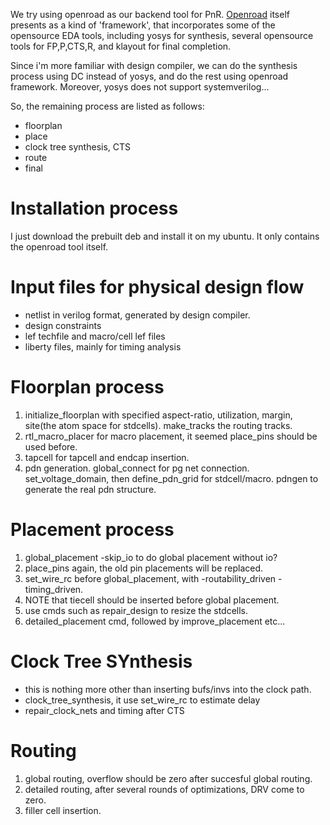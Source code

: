 We try using openroad as our backend tool for PnR.
[Openroad](https://github.com/The-OpenROAD-Project/OpenROAD-flow-scripts) itself presents as a kind of 'framework',
that incorporates some of the opensource EDA tools,
including yosys for synthesis, several opensource tools for FP,P,CTS,R,
and klayout for final completion.

Since i'm more familiar with design compiler, we can do the synthesis process using DC instead of yosys,
and do the rest using openroad framework. Moreover, yosys does not support systemverilog...

So, the remaining process are listed as follows:

- floorplan
- place
- clock tree synthesis, CTS
- route
- final

# Installation process
I just download the prebuilt deb and install it on my ubuntu.
It only contains the openroad tool itself.

# Input files for physical design flow
- netlist in verilog format, generated by design compiler.
- design constraints
- lef techfile and macro/cell lef files
- liberty files, mainly for timing analysis

# Floorplan process
1. initialize_floorplan with specified aspect-ratio, utilization, margin, site(the atom space for stdcells). make_tracks the routing tracks.
2. rtl_macro_placer for macro placement, it seemed place_pins should be used before.
3. tapcell for tapcell and endcap insertion.
4. pdn generation. global_connect for pg net connection. set_voltage_domain, then define_pdn_grid for stdcell/macro. pdngen to generate the real pdn structure.

# Placement process
1. global_placement -skip_io to do global placement without io?
2. place_pins again, the old pin placements will be replaced.
3. set_wire_rc before global_placement, with -routability_driven -timing_driven.
4. NOTE that tiecell should be inserted before global placement.
5. use cmds such as repair_design to resize the stdcells. 
6. detailed_placement cmd, followed by improve_placement etc...

# Clock Tree SYnthesis
- this is nothing more other than inserting bufs/invs into the clock path.
- clock_tree_synthesis, it use set_wire_rc to estimate delay
- repair_clock_nets and timing after CTS

# Routing
1. global routing, overflow should be zero after succesful global routing.
2. detailed routing, after several rounds of optimizations, DRV come to zero.
3. filler cell insertion.


